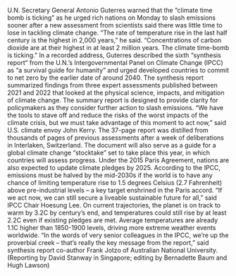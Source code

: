U.N. Secretary General Antonio Guterres warned that the “climate time bomb is ticking” as he urged rich nations on Monday to slash emissions sooner after a new assessment from scientists said there was little time to lose in tackling climate change.
“The rate of temperature rise in the last half century is the highest in 2,000 years,” he said. “Concentrations of carbon dioxide are at their highest in at least 2 million years. The climate time-bomb is ticking.”
In a recorded address, Guterres described the sixth “synthesis report” from the U.N.’s Intergovernmental Panel on Climate Change (IPCC) as “a survival guide for humanity” and urged developed countries to commit to net zero by the earlier date of around 2040.
The synthesis report summarized findings from three expert assessments published between 2021 and 2022 that looked at the physical science, impacts, and mitigation of climate change. The summary report is designed to provide clarity for policymakers as they consider further action to slash emissions.
“We have the tools to stave off and reduce the risks of the worst impacts of the climate crisis, but we must take advantage of this moment to act now,” said U.S. climate envoy John Kerry.
The 37-page report was distilled from thousands of pages of previous assessments after a week of deliberations in Interlaken, Switzerland.
The document will also serve as a guide for a global climate change “stocktake” set to take place this year, in which countries will assess progress. Under the 2015 Paris Agreement, nations are also expected to update climate pledges by 2025.
According to the IPCC, emissions must be halved by the mid-2030s if the world is to have any chance of limiting temperature rise to 1.5 degrees Celsius (2.7 Fahrenheit) above pre-industrial levels – a key target enshrined in the Paris accord.
“If we act now, we can still secure a liveable sustainable future for all,” said IPCC Chair Hoesung Lee.
On current trajectories, the planet is on track to warm by 3.2C by century’s end, and temperatures could still rise by at least 2.2C even if existing pledges are met.
Average temperatures are already 1.1C higher than 1850-1900 levels, driving more extreme weather events worldwide.
“In the words of very senior colleagues in the IPCC, we’re up the proverbial creek – that’s really the key message from the report,” said synthesis report co-author Frank Jotzo of Australian National University.
(Reporting by David Stanway in Singapore; editing by Bernadette Baum and Hugh Lawson)